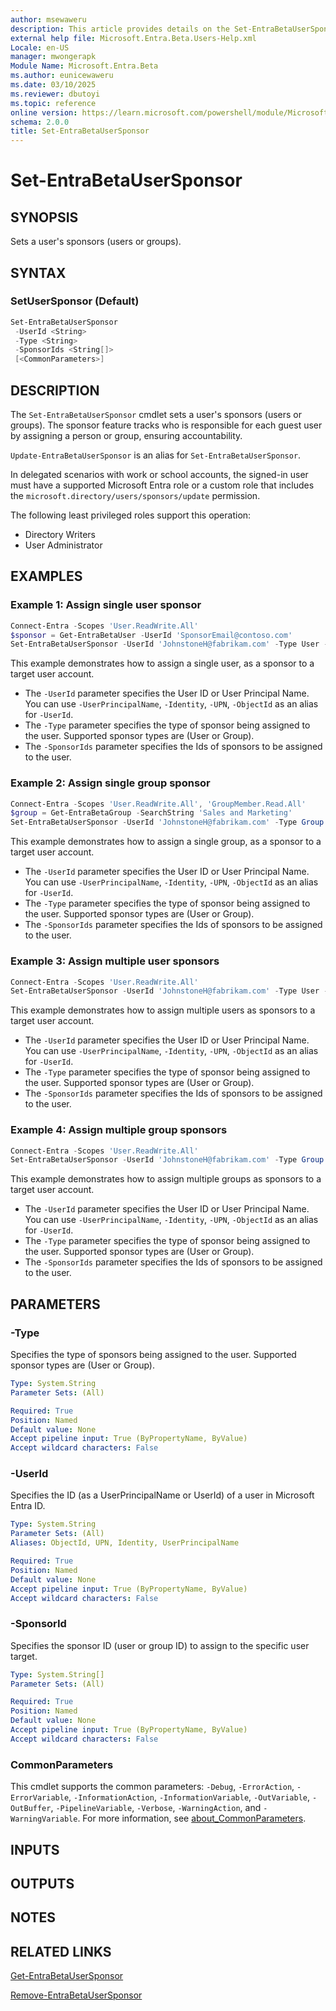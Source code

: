 ```yaml
---
author: msewaweru
description: This article provides details on the Set-EntraBetaUserSponsor command.
external help file: Microsoft.Entra.Beta.Users-Help.xml
Locale: en-US
manager: mwongerapk
Module Name: Microsoft.Entra.Beta
ms.author: eunicewaweru
ms.date: 03/10/2025
ms.reviewer: dbutoyi
ms.topic: reference
online version: https://learn.microsoft.com/powershell/module/Microsoft.Entra.Beta/Set-EntraBetaUserSponsor
schema: 2.0.0
title: Set-EntraBetaUserSponsor
---
```


# Set-EntraBetaUserSponsor

## SYNOPSIS

Sets a user's sponsors (users or groups).

## SYNTAX

### SetUserSponsor (Default)

```powershell
Set-EntraBetaUserSponsor
 -UserId <String>
 -Type <String>
 -SponsorIds <String[]>
 [<CommonParameters>]
```

## DESCRIPTION

The `Set-EntraBetaUserSponsor` cmdlet sets a user's sponsors (users or groups). The sponsor feature tracks who is responsible for each guest user by assigning a person or group, ensuring accountability.

`Update-EntraBetaUserSponsor` is an alias for `Set-EntraBetaUserSponsor`.

In delegated scenarios with work or school accounts, the signed-in user must have a supported Microsoft Entra role or a custom role that includes the `microsoft.directory/users/sponsors/update` permission.

The following least privileged roles support this operation:

- Directory Writers
- User Administrator

## EXAMPLES

### Example 1: Assign single user sponsor

```powershell
Connect-Entra -Scopes 'User.ReadWrite.All'
$sponsor = Get-EntraBetaUser -UserId 'SponsorEmail@contoso.com'
Set-EntraBetaUserSponsor -UserId 'JohnstoneH@fabrikam.com' -Type User -SponsorIds $sponsor.Id
```

This example demonstrates how to assign a single user, as a sponsor to a target user account.

- The `-UserId` parameter specifies the User ID or User Principal Name. You can use `-UserPrincipalName`, `-Identity`, `-UPN`, `-ObjectId` as an alias for `-UserId`.
- The `-Type` parameter specifies the type of sponsor being assigned to the user. Supported sponsor types are (User or Group).
- The `-SponsorIds` parameter specifies the Ids of sponsors to be assigned to the user.

### Example 2: Assign single group sponsor

```powershell
Connect-Entra -Scopes 'User.ReadWrite.All', 'GroupMember.Read.All'
$group = Get-EntraBetaGroup -SearchString 'Sales and Marketing'
Set-EntraBetaUserSponsor -UserId 'JohnstoneH@fabrikam.com' -Type Group -SponsorIds $group.Id
```

This example demonstrates how to assign a single group, as a sponsor to a target user account.

- The `-UserId` parameter specifies the User ID or User Principal Name. You can use `-UserPrincipalName`, `-Identity`, `-UPN`, `-ObjectId` as an alias for `-UserId`.
- The `-Type` parameter specifies the type of sponsor being assigned to the user. Supported sponsor types are (User or Group).
- The `-SponsorIds` parameter specifies the Ids of sponsors to be assigned to the user.

### Example 3: Assign multiple user sponsors

```powershell
Connect-Entra -Scopes 'User.ReadWrite.All'
Set-EntraBetaUserSponsor -UserId 'JohnstoneH@fabrikam.com' -Type User -SponsorIds @("db0c6l50-93ee-4b22-9bb9-c8454875d990","c9db38b9-e5b8-4b5e-ak78-9812230af58d")
```

This example demonstrates how to assign multiple users as sponsors to a target user account.

- The `-UserId` parameter specifies the User ID or User Principal Name. You can use `-UserPrincipalName`, `-Identity`, `-UPN`, `-ObjectId` as an alias for `-UserId`.
- The `-Type` parameter specifies the type of sponsor being assigned to the user. Supported sponsor types are (User or Group).
- The `-SponsorIds` parameter specifies the Ids of sponsors to be assigned to the user.

### Example 4: Assign multiple group sponsors

```powershell
Connect-Entra -Scopes 'User.ReadWrite.All'
Set-EntraBetaUserSponsor -UserId 'JohnstoneH@fabrikam.com' -Type Group -SponsorIds @("db0c6f50-93ee-4b22-9bb9-c8454875d990","c9db38b9-e5v8-4b5e-ae78-9812230af58d")
```

This example demonstrates how to assign multiple groups as sponsors to a target user account.

- The `-UserId` parameter specifies the User ID or User Principal Name. You can use `-UserPrincipalName`, `-Identity`, `-UPN`, `-ObjectId` as an alias for `-UserId`.
- The `-Type` parameter specifies the type of sponsor being assigned to the user. Supported sponsor types are (User or Group).
- The `-SponsorIds` parameter specifies the Ids of sponsors to be assigned to the user.

## PARAMETERS

### -Type

Specifies the type of sponsors being assigned to the user. Supported sponsor types are (User or Group).

```yaml
Type: System.String
Parameter Sets: (All)

Required: True
Position: Named
Default value: None
Accept pipeline input: True (ByPropertyName, ByValue)
Accept wildcard characters: False
```

### -UserId

Specifies the ID (as a UserPrincipalName or UserId) of a user in Microsoft Entra ID.

```yaml
Type: System.String
Parameter Sets: (All)
Aliases: ObjectId, UPN, Identity, UserPrincipalName

Required: True
Position: Named
Default value: None
Accept pipeline input: True (ByPropertyName, ByValue)
Accept wildcard characters: False
```

### -SponsorId

Specifies the sponsor ID (user or group ID) to assign to the specific user target.

```yaml
Type: System.String[]
Parameter Sets: (All)

Required: True
Position: Named
Default value: None
Accept pipeline input: True (ByPropertyName, ByValue)
Accept wildcard characters: False
```

### CommonParameters

This cmdlet supports the common parameters: `-Debug`, `-ErrorAction`, `-ErrorVariable`, `-InformationAction`, `-InformationVariable`, `-OutVariable`, `-OutBuffer`, `-PipelineVariable`, `-Verbose`, `-WarningAction`, and `-WarningVariable`. For more information, see [about_CommonParameters](https://go.microsoft.com/fwlink/?LinkID=113216).

## INPUTS

## OUTPUTS

## NOTES

## RELATED LINKS

[Get-EntraBetaUserSponsor](Get-EntraBetaUserSponsor.md)

[Remove-EntraBetaUserSponsor](Remove-EntraBetaUserSponsor.md)
